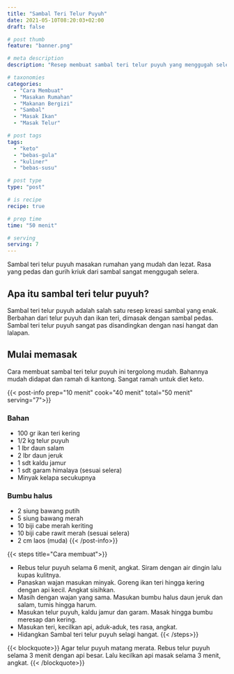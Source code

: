```yaml
---
title: "Sambal Teri Telur Puyuh"
date: 2021-05-10T08:20:03+02:00
draft: false

# post thumb
feature: "banner.png"

# meta description
description: "Resep membuat sambal teri telur puyuh yang menggugah selera. Sambal ini merupakan salah satu masakan rumahan yang mudah dibuat."

# taxonomies
categories:
  - "Cara Membuat"
  - "Masakan Rumahan"
  - "Makanan Bergizi"
  - "Sambal"
  - "Masak Ikan"
  - "Masak Telur"

# post tags
tags:
  - "keto"
  - "bebas-gula"
  - "kuliner"
  - "bebas-susu"

# post type
type: "post"

# is recipe
recipe: true

# prep time
time: "50 menit"

# serving
serving: 7
---
```

Sambal teri telur puyuh masakan rumahan yang mudah dan lezat. Rasa yang pedas dan gurih kriuk dari sambal sangat menggugah selera.

## Apa itu sambal teri telur puyuh?

Sambal teri telur puyuh adalah salah satu resep kreasi sambal yang enak. Berbahan dari telur puyuh dan ikan teri, dimasak dengan sambal pedas. Sambal teri telur puyuh sangat pas disandingkan dengan nasi hangat dan lalapan.

## Mulai memasak

Cara membuat sambal teri telur puyuh ini tergolong mudah. Bahannya mudah didapat dan ramah di kantong. Sangat ramah untuk diet keto.

{{< post-info prep="10 menit" cook="40 menit" total="50 menit" serving="7">}}

### Bahan

-   100 gr ikan teri kering
-   1/2 kg telur puyuh
-   1 lbr daun salam
-   2 lbr daun jeruk
-   1 sdt kaldu jamur
-   1 sdt garam himalaya (sesuai selera)
-   Minyak kelapa secukupnya

### Bumbu halus

-   2 siung bawang putih
-   5 siung bawang merah
-   10 biji cabe merah keriting
-   10 biji cabe rawit merah (sesuai selera)
-   2 cm laos (muda)
{{< /post-info>}}

{{< steps title="Cara membuat">}}
- Rebus telur puyuh selama 6 menit, angkat. Siram dengan air dingin lalu kupas kulitnya.
- Panaskan wajan masukan minyak. Goreng ikan teri hingga kering dengan api kecil. Angkat sisihkan.
- Masih dengan wajan yang sama. Masukan bumbu halus daun jeruk dan salam, tumis hingga harum.
- Masukan telur puyuh, kaldu jamur dan garam. Masak hingga bumbu meresap dan kering.
- Masukan teri, kecilkan api, aduk-aduk, tes rasa, angkat.
- Hidangkan Sambal teri telur puyuh selagi hangat.
{{< /steps>}}

{{< blockquote>}}
Agar telur puyuh matang merata. Rebus telur puyuh selama 3 menit dengan api besar. Lalu kecilkan api masak selama 3 menit, angkat.
{{< /blockquote>}}
